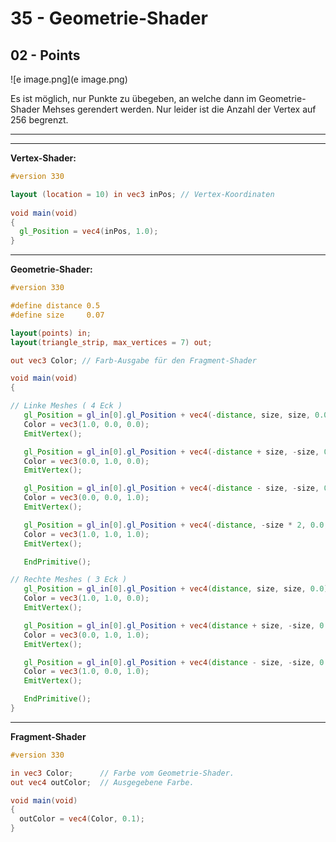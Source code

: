 # 35 - Geometrie-Shader
## 02 - Points

![e image.png](e image.png)

Es ist möglich, nur Punkte zu übegeben, an welche dann im Geometrie-Shader Mehses gerendert werden.
Nur leider ist die Anzahl der Vertex auf 256 begrenzt.

---

---
**Vertex-Shader:**

```glsl
#version 330

layout (location = 10) in vec3 inPos; // Vertex-Koordinaten
 
void main(void)
{
  gl_Position = vec4(inPos, 1.0);
}

```


---
**Geometrie-Shader:**

```glsl
#version 330

#define distance 0.5
#define size     0.07

layout(points) in;
layout(triangle_strip, max_vertices = 7) out;

out vec3 Color; // Farb-Ausgabe für den Fragment-Shader 

void main(void)
{

// Linke Meshes ( 4 Eck )
   gl_Position = gl_in[0].gl_Position + vec4(-distance, size, size, 0.0);
   Color = vec3(1.0, 0.0, 0.0);
   EmitVertex();

   gl_Position = gl_in[0].gl_Position + vec4(-distance + size, -size, 0.0, 0.0);
   Color = vec3(0.0, 1.0, 0.0);
   EmitVertex();

   gl_Position = gl_in[0].gl_Position + vec4(-distance - size, -size, 0.0, 0.0);
   Color = vec3(0.0, 0.0, 1.0);
   EmitVertex();

   gl_Position = gl_in[0].gl_Position + vec4(-distance, -size * 2, 0.0, 0.0);
   Color = vec3(1.0, 1.0, 1.0);
   EmitVertex();

   EndPrimitive();

// Rechte Meshes ( 3 Eck )
   gl_Position = gl_in[0].gl_Position + vec4(distance, size, size, 0.0);
   Color = vec3(1.0, 1.0, 0.0);
   EmitVertex();

   gl_Position = gl_in[0].gl_Position + vec4(distance + size, -size, 0.0, 0.0);
   Color = vec3(0.0, 1.0, 1.0);
   EmitVertex();

   gl_Position = gl_in[0].gl_Position + vec4(distance - size, -size, 0.0, 0.0);
   Color = vec3(1.0, 0.0, 1.0);
   EmitVertex();

   EndPrimitive();
}

```


---
**Fragment-Shader**

```glsl
#version 330

in vec3 Color;      // Farbe vom Geometrie-Shader.
out vec4 outColor;  // Ausgegebene Farbe.

void main(void)
{
  outColor = vec4(Color, 0.1);
}

```


